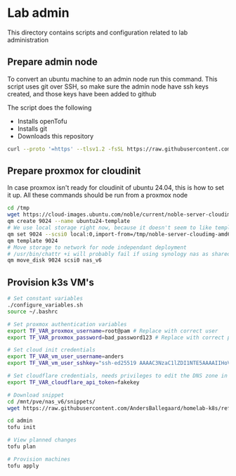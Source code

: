 # Lab admin
This directory contains scripts and configuration related to lab administration

## Prepare admin node
To convert an ubuntu machine to an admin node run this command.
This script uses git over SSH, so make sure the admin node have ssh keys created, and those keys have been added to github

The script does the following
- Installs openTofu
- Installs git
- Downloads this repository
```bash
curl --proto '=https' --tlsv1.2 -fsSL https://raw.githubusercontent.com/AndersBallegaard/homelab-k8s/refs/heads/main/admin/prepare_admin_node.sh | bash
```

## Prepare proxmox for cloudinit
In case proxmox isn't ready for cloudinit of ubuntu 24.04, this is how to set it up. All these commands should be run from a proxmox node
```bash
cd /tmp
wget https://cloud-images.ubuntu.com/noble/current/noble-server-cloudimg-amd64.img
qm create 9024 --name ubuntu24-template
# We use local storage right now, because it doesn't seem to like templating a VM using network storage
qm set 9024 --scsi0 local:0,import-from=/tmp/noble-server-cloudimg-amd64.img
qm template 9024
# Move storage to network for node independant deployment
# /usr/bin/chattr +i will probably fail if using synology nas as shared storage, in the words of a proxmox emploee on the forum "while this is not optimal, it should not affect operation in any way (as long as no one messes with this file)"
qm move_disk 9024 scsi0 nas_v6
```

## Provision k3s VM's
```bash
# Set constant variables
./configure_variables.sh
source ~/.bashrc

# Set proxmox authentication variables
export TF_VAR_proxmox_username=root@pam # Replace with correct user
export TF_VAR_proxmox_password=bad_password123 # Replace with correct password

# Set cloud init credentials
export TF_VAR_vm_user_username=anders 
export TF_VAR_vm_user_sshkey="ssh-ed25519 AAAAC3NzaC1lZDI1NTE5AAAAIIHoVbRHKFBt8xP5Khw6T1togRM2oo6VRx+URB2iQ83+ anders@jumphost"

# Set cloudflare credentials, needs privileges to edit the DNS zone in vm_dns_suffix
export TF_VAR_cloudflare_api_token=fakekey

# Download snippet
cd /mnt/pve/nas_v6/snippets/
wget https://raw.githubusercontent.com/AndersBallegaard/homelab-k8s/refs/heads/main/admin/resources/ubuntu24-cloud-init-snippet.yml

cd admin
tofu init

# View planned changes
tofu plan

# Provision machines
tofu apply
```
